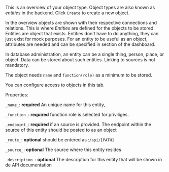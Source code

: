 This is an overview of your object type. Object types are also known as _entities_ in the backend. Click `Create` to create a new object.

In the overview objects are shown with their respective connections and relations.
This is where _Entities_ are defined for the objects to be stored. Entities are object that exists.
Entities don't have to do anything, they can just exist for mock purposes. For an entity to be useful as an object, attributes are needed and can be specified in section of the dashboard.

In database administration, an entity can be a single thing, person, place, or object. Data can be stored about such entities. Linking to sources is not mandatory.

The object needs `name` and `function(role)` as a minimum to be stored.

You can configure access to objects in this tab.

Properties:

`_name_`: **required** An unique name for this entity,

`_function_`: **required** function role is selected for priviliges.

`_endpoint_`: **required** if an source is provided. The endpoint within the source of this entity should be posted to as an object

`_route_`: **optional** should be entered as :`/api/[PATH]`

`_source_`: **optional** The source where this entity resides

`_description_`: **optional** The description for this entity that will be shown in de API documentation

